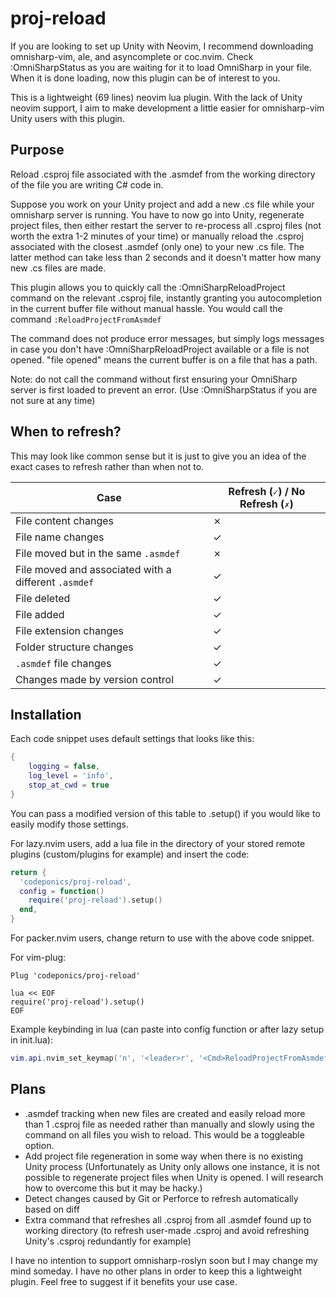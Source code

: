 # proj-reload

If you are looking to set up Unity with Neovim, I recommend downloading omnisharp-vim, ale, and asyncomplete or coc.nvim. Check :OmniSharpStatus as you are waiting for it to load OmniSharp in your file. When it is done loading, now this plugin can be of interest to you.

This is a lightweight (69 lines) neovim lua plugin. With the lack of Unity neovim support, I aim to make development a little easier for omnisharp-vim Unity users with this plugin.

## Purpose

Reload .csproj file associated with the .asmdef from the working directory of the file you are writing C# code in.

Suppose you work on your Unity project and add a new .cs file while your omnisharp server is running. You have to now go into Unity, regenerate project files, then either restart the server to re-process all .csproj files (not worth the extra 1-2 minutes of your time) or manually reload the .csproj associated with the closest .asmdef (only one) to your new .cs file. The latter method can take less than 2 seconds and it doesn't matter how many new .cs files are made.

This plugin allows you to quickly call the :OmniSharpReloadProject command on the relevant .csproj file, instantly granting you autocompletion in the current buffer file without manual hassle. You would call the command `:ReloadProjectFromAsmdef`

The command does not produce error messages, but simply logs messages in case you don't have :OmniSharpReloadProject available or a file is not opened. "file opened" means the current buffer is on a file that has a path.

Note: do not call the command without first ensuring your OmniSharp server is first loaded to prevent an error. (Use :OmniSharpStatus if you are not sure at any time)

## When to refresh?

This may look like common sense but it is just to give you an idea of the exact cases to refresh rather than when not to.

| Case                                                      | Refresh (`✓`) / No Refresh (`✗`) |
|------------------------------------------------------------|----------------------------------|
| File content changes                                       | ✗                                |
| File name changes                                          | ✓                                |
| File moved but in the same `.asmdef`                       | ✗                                |
| File moved and associated with a different `.asmdef`       | ✓                                |
| File deleted                                               | ✓                                |
| File added                                                 | ✓                                |
| File extension changes                                     | ✓                                |
| Folder structure changes                                   | ✓                                |
| `.asmdef` file changes                                     | ✓                                |
| Changes made by version control                            | ✓                                |

## Installation
Each code snippet uses default settings that looks like this:
```lua
{
    logging = false,   
    log_level = 'info',
    stop_at_cwd = true 
}
```
You can pass a modified version of this table to .setup() if you would like to easily modify those settings.

For lazy.nvim users, add a lua file in the directory of your stored remote plugins (custom/plugins for example) and insert the code:
```lua
return {
  'codeponics/proj-reload',
  config = function()
    require('proj-reload').setup()
  end,
}
```

For packer.nvim users, change return to use with the above code snippet.

For vim-plug:
```
Plug 'codeponics/proj-reload'

lua << EOF
require('proj-reload').setup()
EOF
```

Example keybinding in lua (can paste into config function or after lazy setup in init.lua):
```lua
vim.api.nvim_set_keymap('n', '<leader>r', '<Cmd>ReloadProjectFromAsmdef<CR>', { noremap = true, silent = true })
```

## Plans
* .asmdef tracking when new files are created and easily reload more than 1 .csproj file as needed rather than manually and slowly using the command on all files you wish to reload. This would be a toggleable option.
* Add project file regeneration in some way when there is no existing Unity process
(Unfortunately as Unity only allows one instance, it is not possible to regenerate project files when Unity is opened. I will research how to overcome this but it may be hacky.)
* Detect changes caused by Git or Perforce to refresh automatically based on diff
* Extra command that refreshes all .csproj from all .asmdef found up to working directory (to refresh user-made .csproj and avoid refreshing Unity's .csproj redundantly for example)

I have no intention to support omnisharp-roslyn soon but I may change my mind someday. I have no other plans in order to keep this a lightweight plugin. Feel free to suggest if it benefits your use case.
